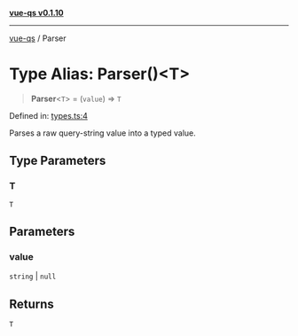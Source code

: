 [**vue-qs v0.1.10**](../README.md)

***

[vue-qs](../README.md) / Parser

# Type Alias: Parser()\<T\>

> **Parser**\<`T`\> = (`value`) => `T`

Defined in: [types.ts:4](https://github.com/iamsomraj/vue-qs/blob/f0c3b00cd958e5a3adba94ae66926daf711f0fdf/src/types.ts#L4)

Parses a raw query-string value into a typed value.

## Type Parameters

### T

`T`

## Parameters

### value

`string` | `null`

## Returns

`T`
